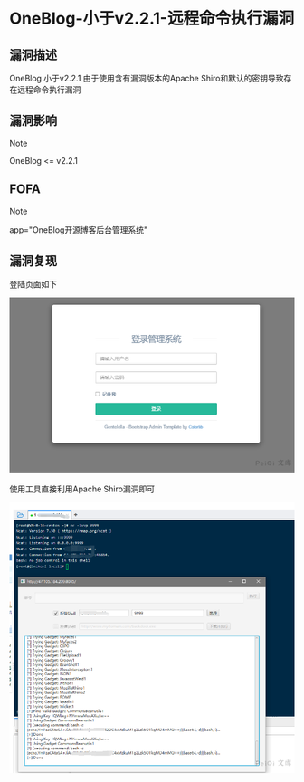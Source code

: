 # OneBlog-小于v2.2.1-远程命令执行漏洞

## 漏洞描述

OneBlog 小于v2.2.1 由于使用含有漏洞版本的Apache Shiro和默认的密钥导致存在远程命令执行漏洞

## 漏洞影响

> [!NOTE]
>
> OneBlog <= v2.2.1

## FOFA

> [!NOTE]
>
> app="OneBlog开源博客后台管理系统"

## 漏洞复现

登陆页面如下

![](OneBlog-小于v2.2.1-远程命令执行漏洞.assets/1627363107945308.jpg)

使用工具直接利用Apache Shiro漏洞即可

![](OneBlog-小于v2.2.1-远程命令执行漏洞.assets/1627363108230412.jpg)